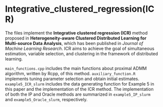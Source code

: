 # Integrative_clustered_regression(ICR)
The files implement the **Integrative clustered regression (ICR)** method proposed in **Heterogeneity-aware Clustered Distributed Learning for Multi-source Data Analysis**, which has been published in *Journal of Machine Learning Research*. ICR aims to achieve the goal of simultaneous estimation, variable selection, and clustering in the framework of distributed learning. 

`main_functions.cpp` includes the main functions about proximal ADMM algorithm, written by Rcpp, of this method. `auxiliary_function.R` implements tuning parameter selection and obtain initial estimates. 
`example5_ICR_slurm` includes the data generating function for Example 5 in this paper and the implementation of the ICR method. The implementation of both the IP and Oracle methods are summarized in `example5_IP_slurm` and `example5_Oracle_slurm`, respectively.

